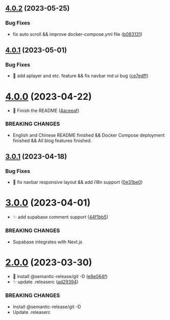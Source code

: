 ## [4.0.2](https://github.com/simple-is-awesome/simple/compare/v4.0.1...v4.0.2) (2023-05-25)


### Bug Fixes

* fix auto scroll && improve docker-compose.yml file ([b083131](https://github.com/simple-is-awesome/simple/commit/b0831311487999fc3fae462b89e2495ae2bdfe12))

## [4.0.1](https://github.com/simple-is-awesome/simple/compare/v4.0.0...v4.0.1) (2023-05-01)


### Bug Fixes

* :bug: add aplayer and etc. feature && fix navbar md ui bug ([ce7edff](https://github.com/simple-is-awesome/simple/commit/ce7edff1dedf862ba4502571f6c674512d9d6394))

# [4.0.0](https://github.com/simple-is-awesome/simple/compare/v3.0.1...v4.0.0) (2023-04-22)


* :pencil: Finish the README ([4aceeaf](https://github.com/simple-is-awesome/simple/commit/4aceeaf587a7798d02790bf743fe5ba96bb649e1))


### BREAKING CHANGES

* English and Chinese README finished && Docker Compose deployment finished && All blog features finished.

## [3.0.1](https://github.com/simple-is-awesome/simple/compare/v3.0.0...v3.0.1) (2023-04-18)


### Bug Fixes

* :bug: fix navbar responsive layout && add i18n support ([0e31be0](https://github.com/simple-is-awesome/simple/commit/0e31be00736044cc453122dd0244cf7f712541d2))

# [3.0.0](https://github.com/simple-is-awesome/simple/compare/v2.0.0...v3.0.0) (2023-04-01)


* :sparkles: add supabase comment support ([44f1bb5](https://github.com/simple-is-awesome/simple/commit/44f1bb59477314f1a06402893acce0d689ab5d52))


### BREAKING CHANGES

* Supabase integrates with Next.js

# [2.0.0](https://github.com/simple-is-awesome/simple/compare/v1.0.0...v2.0.0) (2023-03-30)


* :bug: install @semantic-release/git -D ([e8e064f](https://github.com/simple-is-awesome/simple/commit/e8e064f92feb9af204bd6b062b8357ad7e836e52))
* :sparkles: update .releaserc ([ad29394](https://github.com/simple-is-awesome/simple/commit/ad29394e50d92081dfbec5e743e9a12e34c6fbcb))


### BREAKING CHANGES

* Install @semantic-release/git -D
* Update .releaserc
